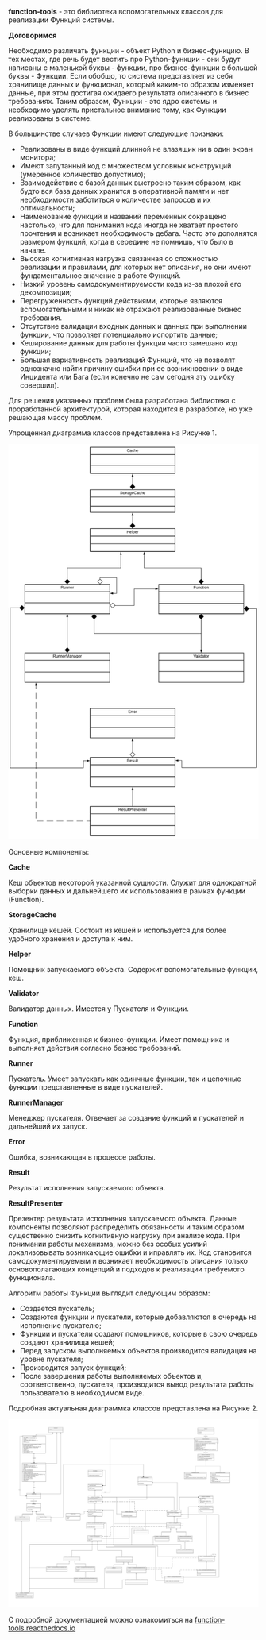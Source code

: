 **function-tools** - это библиотека вспомогательных классов для реализации Функций системы.

**Договоримся**

Необходимо различать функции - объект Python и бизнес-функцию. В тех местах, где речь будет вестить про Python-функции - они будут написаны с маленькой буквы - функции, про бизнес-функции с большой буквы - Функции.
Если обобщо, то система представляет из себя хранилище данных и функционал, который каким-то образом изменяет данные, при этом достигая ожидаего результата описанного в бизнес требованиях. Таким образом, Функции - это ядро системы и необходимо уделять пристальное внимание тому, как Функции реализованы в системе.

В большинстве случаев Функции имеют следующие признаки:

* Реализованы в виде функций длинной не влазящик ни в один экран монитора;
* Имеют запутанный код с множеством условных конструкций (умеренное количество допустимо);
* Взаимодействие с базой данных выстроено таким образом, как будто вся база данных хранится в оперативной памяти и нет необходимости заботиться о количестве запросов и их оптимальности;
* Наименование функций и названий переменных сокращено настолько, что для понимания кода иногда не хватает простого прочтения и возникает необходимость дебага. Часто это дополнятся размером функций, когда в середине не помнишь, что было в начале.
* Высокая когнитивная нагрузка связанная со сложностью реализации и правилами, для которых нет описания, но они имеют фундаментальное значение в работе Функций.
* Низкий уровень самодокументируемости кода из-за плохой его декомпозиции;
* Перегруженность функций действиями, которые являются вспомогательными и никак не отражают реализованные бизнес требования.
* Отсутствие валидации входных данных и данных при выполнении функции, что позволяет потенциально испортить данные;
* Кеширование данных для работы функции часто замешано код функции;
* Большая вариативность реализаций Функций, что не позволят однозначно найти причину ошибки при ее возникновении в виде Инцидента или Бага (если конечно не сам сегодня эту ошибку совершил).

Для решения указанных проблем была разработана библиотека с проработанной архитектурой, которая находится в разработке, но уже решающая массу проблем.

Упрощенная диаграмма классов представлена на Рисунке 1.

![Рисунок 1](/docs/images/simple_class_diagram.png)

Основные компоненты:

**Cache**

Кеш объектов некоторой указанной сущности. Служит для однократной выборки данных и дальнейшего их использования в рамках функции (Function).

**StorageCache**

Хранилище кешей. Состоит из кешей и используется для более удобного хранения и доступа к ним.

**Helper**

Помощник запускаемого объекта. Содержит вспомогательные функции, кеш.

**Validator**

Валидатор данных. Имеется у Пускателя и Функции.

**Function**

Функция, приближенная к бизнес-функции. Имеет помощника и выполняет действия согласно безнес требований.

**Runner**

Пускатель. Умеет запускать как одинчные функции, так и цепочные функции представленные в виде пускателей.

**RunnerManager**

Менеджер пускателя. Отвечает за создание функций и пускателей и дальнейший их запуск.

**Error**

Ошибка, возникающая в процессе работы.

**Result**

Результат исполнения запускаемого объекта.

**ResultPresenter**

Презентер результата исполнения запускаемого объекта.
Данные компоненты позволяют распределить обязанности и таким образом существенно снизить когнитивную нагрузку при анализе кода. При понимании работы механизма, можно без особых усилий локализовывать возникающие ошибки и иправлять их. Код становится самодокументируемым и возникает необходимость описания только основополагающих концепций и подходов к реализации требуемого функционала.

Алгоритм работы Функции выглядит следующим образом:

* Создается пускатель;
* Создаются функции и пускатели, которые добавляются в очередь на исполнение пускателю;
* Функции и пускатели создают помощников, которые в свою очередь создают хранилища кешей;
* Перед запуском выполняемых объектов производится валидация на уровне пускателя;
* Производится запуск функций;
* После завершения работы выполняемых объектов и, соответственно, пускателя, производится вывод результата работы пользователю в необходимом виде.

Подробная актуальная диаграммка классов представлена на Рисунке 2.

![Рисунок 2](/docs/images/class_diagram.png)

С подробной документацией можно ознакомиться на [function-tools.readthedocs.io](https://function-tools.readthedocs.io/ru/latest/)
